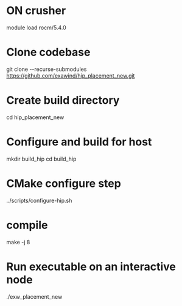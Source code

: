 # ON crusher
module load rocm/5.4.0

# Clone codebase
git clone --recurse-submodules https://github.com/exawind/hip_placement_new.git

# Create build directory
cd hip_placement_new

# Configure and build for host
mkdir build_hip
cd build_hip

# CMake configure step
../scripts/configure-hip.sh 

# compile
make -j 8

# Run executable on an interactive node
./exw_placement_new
